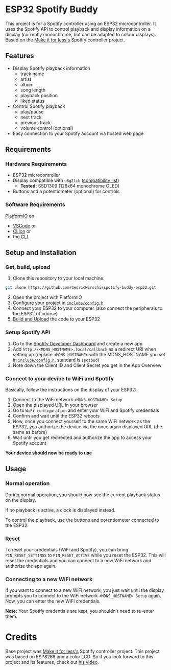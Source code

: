 # ESP32 Spotify Buddy

This project is for a Spotify controller using an ESP32 microcontroller. It uses the Spotify API to control playback and display information on a display (currently monochrome, but can be adapted to colour displays). Based on the [Make it for less's](https://www.youtube.com/@makeit4less) Spotify controller project.

## Features
- Display Spotify playback information
    - track name
    - artist
    - album
    - song length
    - playback position
    - liked status
- Control Spotify playback
    - play/pause
    - next track
    - previous track
    - volume control (optional)
- Easy connection to your Spotify account via hosted web page

## Requirements

### Hardware Requirements
- ESP32 microcontroller
- Display compatible with `u8g2lib` ([compatibility list](https://github.com/olikraus/u8g2/wiki/u8g2setupcpp))
    - **Tested:** SSD1309 (128x64 monochrome OLED)
- Buttons and a potentiometer (optional) for controls

### Software Requirements
[PlatformIO](https://platformio.org/) on 
- [VSCode](https://platformio.org/install/ide?install=vscode) or 
- [CLion](https://www.jetbrains.com/help/clion/platformio.html) or 
- the [CLI](https://docs.platformio.org/en/latest/core/installation/index.html).

## Setup and Installation

### Get, build, upload
1. Clone this repository to your local machine:
```sh
git clone https://github.com/CedricHirschi/spotify-buddy-esp32.git
```
2. Open the project with PlatformIO
3. Configure your project in [`include/config.h`](include/config.h)
4. Connect your ESP32 to your computer (also connect the peripherals to the ESP32 of course)
5. [Build and Upload](https://docs.platformio.org/en/latest/integration/ide/vscode.html#quick-start) the code to your ESP32

### Setup Spotify API
1. Go to the [Spotify Developer Dashboard](https://developer.spotify.com/dashboard/) and create a new app
2. Add `http://<MDNS_HOSTNAME>.local/callback` as a redirect URI when setting up (replace `<MDNS_HOSTNAME>` with the MDNS_HOSTNAME you set in [`include/config.h`](include/config.h#7), standard is `spotbud`)
3. Note down the Client ID and Client Secret you get in the App Overview

### Connect to your device to WiFi and Spotify
Basically, follow the instructions on the display of your ESP32:

1. Connect to the WiFi network `<MDNS_HOSTNAME> Setup`
2. Open the displayed URL in your browser
3. Go to `WiFi configuration` and enter your WiFi and Spotify credentials
4. Confirm and wait until the ESP32 reboots
5. Now, once you connect yourself to the same WiFi network as the ESP32, you authorize the device via the once again displayed URL (the same as before)
7. Wait until you get redirected and authorize the app to access your Spotify account

**Your device should now be ready to use**

## Usage

### Normal operation
During normal operation, you should now see the current playback status on the display.

If no playback is active, a clock is displayed instead.

To control the playback, use the buttons and potentiometer connected to the ESP32.

### Reset
To reset your credentials (WiFi and Spotify), you can bring `PIN_RESET_SETTINGS` to `PIN_RESET_ACTIVE` while you reset the ESP32. This will reset the credentials and you can connect to a new WiFi network and authorize the app again.

### Connecting to a new WiFi network
If you want to connect to a new WiFi network, you just wait until the display prompts you to connect to the WiFi network `<MDNS_HOSTNAME> Setup` again. Now, you can enter the new WiFi credentials.

**Note:** Your Spotify credentials are kept, you shouldn't need to re-enter them.

# Credits

Base project was [Make it for less's](https://www.youtube.com/@makeit4less) Spotify controller project. This project was based on ESP8266 and a color LCD. So if you look forward to this project and its features, check out [his video](https://www.youtube.com/watch?v=SWiPIBWvgIU).